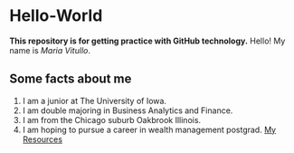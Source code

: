 # Hello-World
**This repository is for getting practice with GitHub technology.** 
Hello! My name is *Maria Vitullo*.
## **Some facts about me**
1. I am a junior at The University of Iowa.
2.  I am double majoring in Business Analytics and Finance.
3.   I am from the Chicago suburb Oakbrook Illinois.
4.    I am hoping to pursue a career in wealth management postgrad.
  [My Resources](https://www.markdownguide.org/cheat-sheet/)
